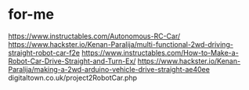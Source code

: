 # for-me
https://www.instructables.com/Autonomous-RC-Car/
https://www.hackster.io/Kenan-Paralija/multi-functional-2wd-driving-straight-robot-car-f2e
https://www.instructables.com/How-to-Make-a-Robot-Car-Drive-Straight-and-Turn-Ex/
https://www.hackster.io/Kenan-Paralija/making-a-2wd-arduino-vehicle-drive-straight-ae40ee
digitaltown.co.uk/project2RobotCar.php
